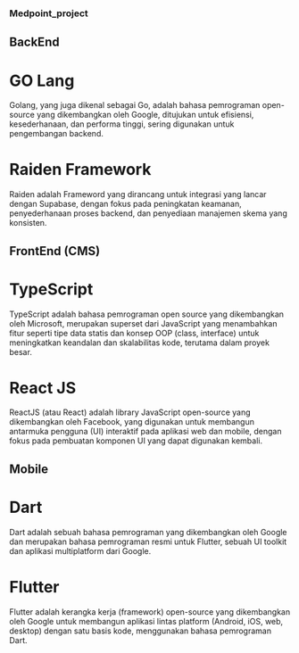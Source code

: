 ### Medpoint_project

## BackEnd
# GO Lang
Golang, yang juga dikenal sebagai Go, adalah bahasa pemrograman open-source yang dikembangkan oleh Google, ditujukan untuk efisiensi, kesederhanaan, dan performa tinggi, sering digunakan untuk pengembangan backend.

# Raiden Framework
Raiden adalah Frameword yang dirancang untuk integrasi yang lancar dengan Supabase, dengan fokus pada peningkatan keamanan, penyederhanaan proses backend, dan penyediaan manajemen skema yang konsisten.

## FrontEnd (CMS)

# TypeScript
TypeScript adalah bahasa pemrograman open source yang dikembangkan oleh Microsoft, merupakan superset dari JavaScript yang menambahkan fitur seperti tipe data statis dan konsep OOP (class, interface) untuk meningkatkan keandalan dan skalabilitas kode, terutama dalam proyek besar. 

# React JS
ReactJS (atau React) adalah library JavaScript open-source yang dikembangkan oleh Facebook, yang digunakan untuk membangun antarmuka pengguna (UI) interaktif pada aplikasi web dan mobile, dengan fokus pada pembuatan komponen UI yang dapat digunakan kembali.

## Mobile

# Dart
Dart adalah sebuah bahasa pemrograman yang dikembangkan oleh Google dan merupakan bahasa pemrograman resmi untuk Flutter, sebuah UI toolkit dan aplikasi multiplatform dari Google.

# Flutter
Flutter adalah kerangka kerja (framework) open-source yang dikembangkan oleh Google untuk membangun aplikasi lintas platform (Android, iOS, web, desktop) dengan satu basis kode, menggunakan bahasa pemrograman Dart.
